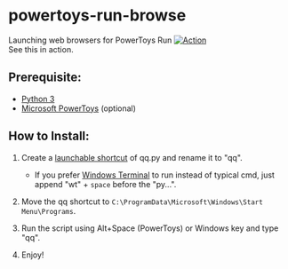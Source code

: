 # powertoys-run-browse
Launching web browsers for PowerToys Run
[![Action](readme-images/powertoys-run-browse.gif)](https://github.com/engrbugs/powertoys-run-browse)
</br>
See this in action.

## Prerequisite:
- [Python 3](https://www.python.org/downloads/)
- [Microsoft PowerToys](https://github.com/microsoft/PowerToys/releases/) (optional)

## How to Install:
1.  Create a [launchable shortcut](https://docs.python.org/3.3/using/windows.html#from-a-script) of qq.py and 
rename it to "qq".
    - If you prefer [Windows Terminal](
      https://www.microsoft.com/en-us/p/windows-terminal/9n0dx20hk701?activetab=pivot:overviewtab)
      to run instead of typical cmd, just append "wt" + `space` before the "py...".

2.  Move the qq shortcut to `C:\ProgramData\Microsoft\Windows\Start Menu\Programs`.

3.  Run the script using Alt+Space (PowerToys) or Windows key and type "qq".

4.  Enjoy!